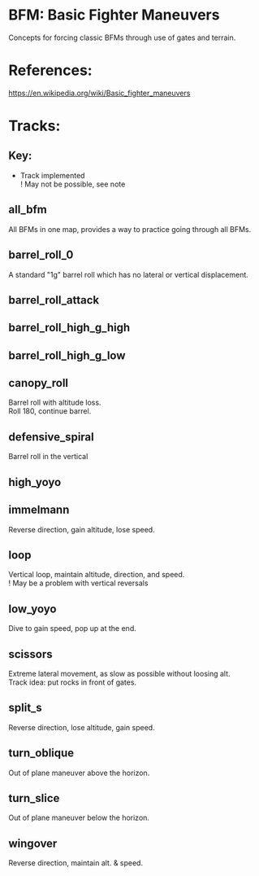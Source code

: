 # BFM: Basic Fighter Maneuvers
Concepts for forcing classic BFMs through use of gates and terrain.

# References: 
https://en.wikipedia.org/wiki/Basic_fighter_maneuvers

# Tracks:

## Key:
* Track implemented  
! May not be possible, see note

## all_bfm
All BFMs in one map, provides a way to practice going through all BFMs.

## barrel_roll_0
A standard "1g" barrel roll which has no lateral or vertical displacement.

## barrel_roll_attack


## barrel_roll_high_g_high


## barrel_roll_high_g_low


## canopy_roll
Barrel roll with altitude loss.  
Roll 180, continue barrel.

## defensive_spiral
Barrel roll in the vertical

## high_yoyo


## immelmann
Reverse direction, gain altitude, lose speed.

## loop
Vertical loop, maintain altitude, direction, and speed.  
! May be a problem with vertical reversals

## low_yoyo
Dive to gain speed, pop up at the end.

## scissors
Extreme lateral movement, as slow as possible without loosing alt.  
Track idea: put rocks in front of gates.

## split_s
Reverse direction, lose altitude, gain speed.

## turn_oblique
Out of plane maneuver above the horizon.

## turn_slice
Out of plane maneuver below the horizon.

## wingover
Reverse direction, maintain alt. & speed.


